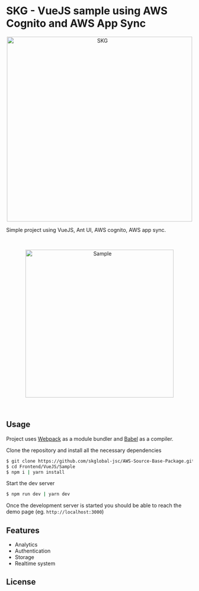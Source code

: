 # SKG - VueJS sample using AWS Cognito and AWS App Sync

<p align="center"><img src="https://user-images.githubusercontent.com/26228049/64220762-b4130c00-cef4-11e9-8f90-c7dad45b4c41.png" alt="SKG" width="500" align="center"/></p>

Simple project using VueJS, Ant UI, AWS cognito, AWS app sync.

<br/>
<p align="center"><img src="https://user-images.githubusercontent.com/26228049/64221118-f0933780-cef5-11e9-930f-122630430772.png" alt="Sample" height="400" align="center"/></p>
<br/>

## Usage
Project uses [Webpack](https://github.com/webpack/webpack) as a module bundler and [Babel](https://github.com/babel/babel) as a compiler.

Clone the repository and install all the necessary dependencies
```sh
$ git clone https://github.com/skglobal-jsc/AWS-Source-Base-Package.git
$ cd Frontend/VueJS/Sample
$ npm i | yarn install
```
Start the dev server

```sh
$ npm run dev | yarn dev
```
Once the development server is started you should be able to reach the demo page (eg. `http://localhost:3000`)

## Features
* Analytics
* Authentication
* Storage
* Realtime system

## License